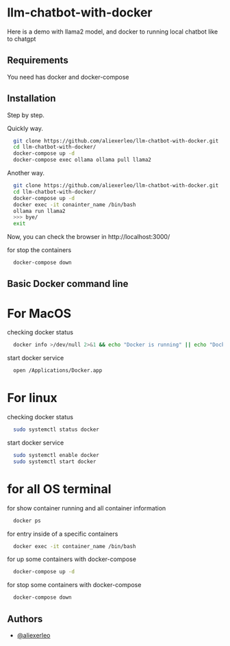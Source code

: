 # llm-chatbot-with-docker
Here is a demo with llama2 model, and docker to running local chatbot like to chatgpt

## Requirements

You need has docker and docker-compose

## Installation

Step by step.

Quickly way.
```bash
  git clone https://github.com/aliexerleo/llm-chatbot-with-docker.git
  cd llm-chatbot-with-docker/
  docker-compose up -d
  docker-compose exec ollama ollama pull llama2
```

Another way.
```bash
  git clone https://github.com/aliexerleo/llm-chatbot-with-docker.git
  cd llm-chatbot-with-docker/
  docker-compose up -d
  docker exec -it conainter_name /bin/bash
  ollama run llama2
  >>> bye/
  exit
```

Now, you can check the browser in http://localhost:3000/

for stop the containers

```bash
  docker-compose down
```
## Basic Docker command line

# For MacOS
checking docker status
```bash
  docker info >/dev/null 2>&1 && echo "Docker is running" || echo "Docker is not running"
```
start docker service
```bash
  open /Applications/Docker.app
```
# For linux
checking docker status
```bash
  sudo systemctl status docker
```

start docker service
```bash
  sudo systemctl enable docker
  sudo systemctl start docker
```
# for all OS terminal
for show container running and all container information
```bash
  docker ps
```
for entry inside of a specific containers
```bash
  docker exec -it container_name /bin/bash
```
for up some containers with docker-compose
```bash
  docker-compose up -d
```
for stop some containers with docker-compose
```bash
  docker-compose down
```

## Authors

- [@aliexerleo](https://github.com/aliexerleo)
